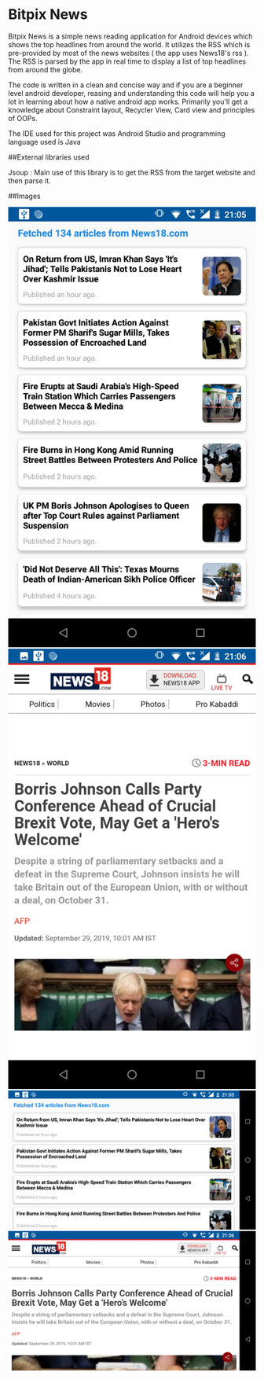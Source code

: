 # Bitpix News

Bitpix News is a simple news reading application for Android devices which shows the top headlines from around the world.
It utilizes the RSS which is pre-provided by most of the news websites ( the app uses News18's rss ). The RSS is parsed by the app in real time to display a list of top headlines from around the globe.

The code is written in a clean and concise way and if you are a beginner level android developer, reasing and understanding this code will help you a lot in learning about how a native android app works. Primarily you'll get a knowledge about Constraint layout, Recycler View, Card view and principles of OOPs.

The IDE used for this project was Android Studio and programming language used is Java

##External libraries used

Jsoup : Main use of this library is to get the RSS from the target website and then parse it. 

##Images

![First screenshot of app in portrait mode](https://raw.githubusercontent.com/ShivanshAnand/BitpixNews/master/SCREENSHOT_0.png)
![Second screenshot of app in portrait mode](https://raw.githubusercontent.com/ShivanshAnand/BitpixNews/master/SCREENSHOT_2.png)
![First screenshot of app in landscape mode](https://raw.githubusercontent.com/ShivanshAnand/BitpixNews/master/SCREENSHOT_4.png)
![Second screenshot of app in landscape mode](https://raw.githubusercontent.com/ShivanshAnand/BitpixNews/master/SCREENSHOT_3.png)





